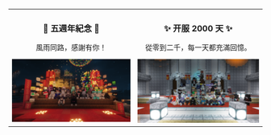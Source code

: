 <table align="center">
  <tr>
    <td align="center" valign="top">
      <h3>🎉 五週年紀念 🎉</h3>
      <p>
        風雨同路，感謝有你！
      </p>
      <img src="https://github.com/Sasuke1003/photoshub/blob/main/background.png" alt="五週年紀念" width="400"/>
    </td>
    <td align="center" valign="top">
      <h3>✨ 开服 2000 天 ✨</h3>
      <p>
        從零到二千，每一天都充滿回憶。
      </p>
      <img src="https://github.com/Sasuke1003/photoshub/blob/main/2000.png" alt="开服 2000 天" width="400"/>
    </td>
  </tr>
</table>
